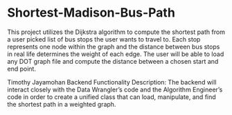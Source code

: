 # Shortest-Madison-Bus-Path
This project utilizes the Dijkstra algorithm to compute the shortest path from a user picked list of bus stops the user wants to travel to. Each stop represents one node within the graph and the distance between bus stops in real life determines the weight of each edge. The user will be able to load any DOT graph file and compute the distance between a chosen start and end point. 


Timothy Jayamohan 
Backend Functionality Description:
The backend will interact closely with the Data Wrangler’s code and the Algorithm Engineer’s code in order to create a unified class that can load, manipulate, and find the shortest path in a weighted graph.


